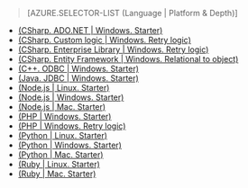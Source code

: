 > [AZURE.SELECTOR-LIST (Language | Platform & Depth)]
- [(CSharp. ADO.NET | Windows. Starter)](sql-database-develop-dotnet-simple.md)
- [(CSharp. Custom logic | Windows. Retry logic)](sql-database-develop-csharp-retry-windows.md)
- [(CSharp. Enterprise Library | Windows. Retry logic)](sql-database-develop-entlib-csharp-retry-windows.md)
- [(CSharp. Entity Framework | Windows. Relational to object)](http://msdn.microsoft.com/library/azure/ff951633.aspx)
- [(C++. ODBC | Windows. Starter)](http://msdn.microsoft.com/library/azure/hh974312.aspx)
- [(Java. JDBC | Windows. Starter)](sql-database-develop-java-simple-windows.md)
- [(Node.js | Linux. Starter)](sql-database-develop-nodejs-simple-linux.md)
- [(Node.js | Windows. Starter)](sql-database-develop-nodejs-simple-windows.md)
- [(Node.js | Mac. Starter)](sql-database-develop-nodejs-simple-mac.md)
- [(PHP | Windows. Starter)](sql-database-develop-php-simple-windows.md)
- [(PHP | Windows. Retry logic)](sql-database-develop-php-retry-windows.md)
- [(Python | Linux. Starter)](sql-database-develop-python-simple-ubuntu-linux.md)
- [(Python | Windows. Starter)](sql-database-develop-python-simple-windows.md)
- [(Python | Mac. Starter)](sql-database-develop-python-simple-mac-osx.md)
- [(Ruby | Linux. Starter)](sql-database-develop-ruby-simple-linux.md)
- [(Ruby | Mac. Starter)](sql-database-develop-ruby-simple-mac-osx.md)

<!---HONumber=August15_HO6-->